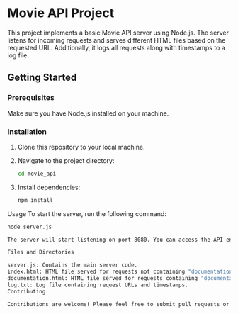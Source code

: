  # Movie API Project

This project implements a basic Movie API server using Node.js. The server listens for incoming requests and serves different HTML files based on the requested URL. Additionally, it logs all requests along with timestamps to a log file.

## Getting Started

### Prerequisites

Make sure you have Node.js installed on your machine.

### Installation

1. Clone this repository to your local machine.

2. Navigate to the project directory:
   ```bash
   cd movie_api
3. Install dependencies: 
   ```bash
   npm install


Usage
To start the server, run the following command: 
   ```bash
   node server.js

The server will start listening on port 8080. You can access the API endpoints by visiting http://localhost:8080.

Files and Directories

server.js: Contains the main server code.
index.html: HTML file served for requests not containing "documentation" in the URL.
documentation.html: HTML file served for requests containing "documentation" in the URL.
log.txt: Log file containing request URLs and timestamps.
Contributing

Contributions are welcome! Please feel free to submit pull requests or open issues.
